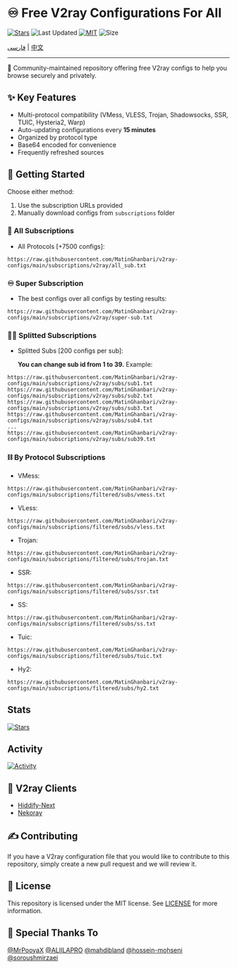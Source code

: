 # ♾️ Free V2ray Configurations For All
[![Stars](https://img.shields.io/github/stars/MatinGhanbari/v2ray-configs?style=flat-square)](https://github.com/MatinGhanbari/v2ray-configs/stargazers)
![Last Updated](https://img.shields.io/github/last-commit/MatinGhanbari/v2ray-configs?style=flat-square) [![MIT](https://img.shields.io/badge/license-MIT-green?style=flat-square)](https://lbesson.mit-license.org/) ![Size](https://img.shields.io/github/repo-size/MatinGhanbari/v2ray-configs?style=flat-square)

[فارسی](https://github.com/MatinGhanbari/v2ray-configs/blob/main/docs/README/README.fa.md) | [中文](https://github.com/MatinGhanbari/v2ray-configs/blob/main/docs/README/README.zh.md)

---------

🧩 Community-maintained repository offering free V2ray configs to help you browse securely and privately.

## ✨ Key Features
- Multi-protocol compatibility (VMess, VLESS, Trojan, Shadowsocks, SSR, TUIC, Hysteria2, Warp)
- Auto-updating configurations every **15 minutes**
- Organized by protocol type
- Base64 encoded for convenience
- Frequently refreshed sources

## 🚀 Getting Started
Choose either method:
1. Use the subscription URLs provided
2. Manually download configs from `subscriptions` folder

### 🔗 All Subscriptions
- All Protocols [+7500 configs]:
```
https://raw.githubusercontent.com/MatinGhanbari/v2ray-configs/main/subscriptions/v2ray/all_sub.txt
```

### ♾️ Super Subscription
- The best configs over all configs by testing results:
```
https://raw.githubusercontent.com/MatinGhanbari/v2ray-configs/main/subscriptions/v2ray/super-sub.txt
```

### 👨‍🚀 Splitted Subscriptions

- Splitted Subs [200 configs per sub]:

    **You can change sub id from 1 to 39.** Example:
```
https://raw.githubusercontent.com/MatinGhanbari/v2ray-configs/main/subscriptions/v2ray/subs/sub1.txt
https://raw.githubusercontent.com/MatinGhanbari/v2ray-configs/main/subscriptions/v2ray/subs/sub2.txt
https://raw.githubusercontent.com/MatinGhanbari/v2ray-configs/main/subscriptions/v2ray/subs/sub3.txt
https://raw.githubusercontent.com/MatinGhanbari/v2ray-configs/main/subscriptions/v2ray/subs/sub4.txt
...
https://raw.githubusercontent.com/MatinGhanbari/v2ray-configs/main/subscriptions/v2ray/subs/sub39.txt
```

### ⛓️ By Protocol Subscriptions
- VMess: 
```
https://raw.githubusercontent.com/MatinGhanbari/v2ray-configs/main/subscriptions/filtered/subs/vmess.txt
```
- VLess: 
```
https://raw.githubusercontent.com/MatinGhanbari/v2ray-configs/main/subscriptions/filtered/subs/vless.txt
```
- Trojan: 
```
https://raw.githubusercontent.com/MatinGhanbari/v2ray-configs/main/subscriptions/filtered/subs/trojan.txt
```
- SSR: 
```
https://raw.githubusercontent.com/MatinGhanbari/v2ray-configs/main/subscriptions/filtered/subs/ssr.txt
```
- SS: 
```
https://raw.githubusercontent.com/MatinGhanbari/v2ray-configs/main/subscriptions/filtered/subs/ss.txt
```
- Tuic: 
```
https://raw.githubusercontent.com/MatinGhanbari/v2ray-configs/main/subscriptions/filtered/subs/tuic.txt
```
- Hy2: 
```
https://raw.githubusercontent.com/MatinGhanbari/v2ray-configs/main/subscriptions/filtered/subs/hy2.txt
```

## Stats
[![Stars](https://starchart.cc/MatinGhanbari/v2ray-configs.svg?variant=adaptive)](https://github.com/MatinGhanbari/v2ray-configs/stargazers)

## Activity
[![Activity](https://repobeats.axiom.co/api/embed/381408388d06985f0df2e3a83b1afcd9b3d0a696.svg "Repobeats analytics image")](#)


## 📱 V2ray Clients
- [Hiddify-Next](https://github.com/hiddify/hiddify-next)
- [Nekoray](https://github.com/MatsuriDayo/nekoray)

## ✍️ Contributing
If you have a V2ray configuration file that you would like to contribute to this repository, simply create a new pull request and we will review it.

## 📝 License
This repository is licensed under the MIT license. See [LICENSE](https://raw.githubusercontent.com/MatinGhanbari/v2ray-configs/main/LICENSE) for more information.

## 🤍 Special Thanks To
[@MrPooyaX](https://github.com/MrPooyaX)
[@ALIILAPRO](https://github.com/ALIILAPRO)
[@mahdibland](https://github.com/mahdibland)
[@hossein-mohseni](https://github.com/hossein-mohseni)
[@soroushmirzaei](https://github.com/soroushmirzaei)
